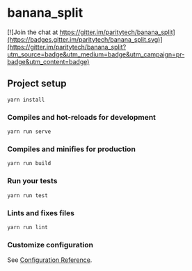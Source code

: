 # banana_split

[![Join the chat at https://gitter.im/paritytech/banana_split](https://badges.gitter.im/paritytech/banana_split.svg)](https://gitter.im/paritytech/banana_split?utm_source=badge&utm_medium=badge&utm_campaign=pr-badge&utm_content=badge)

## Project setup
```
yarn install
```

### Compiles and hot-reloads for development
```
yarn run serve
```

### Compiles and minifies for production
```
yarn run build
```

### Run your tests
```
yarn run test
```

### Lints and fixes files
```
yarn run lint
```

### Customize configuration
See [Configuration Reference](https://cli.vuejs.org/config/).
